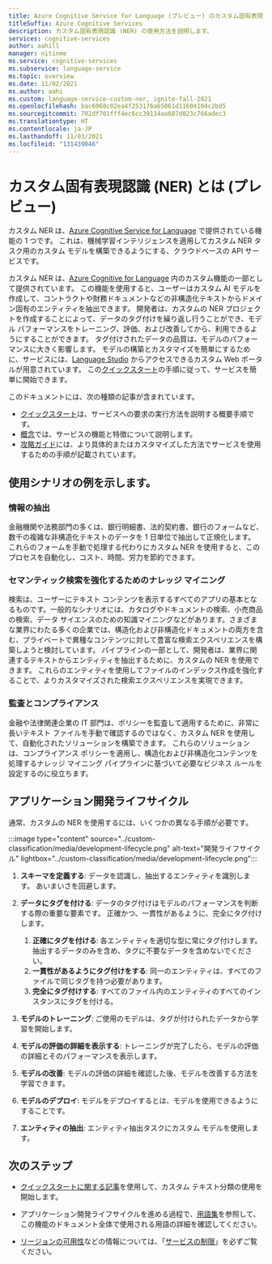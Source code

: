 ```yaml
---
title: Azure Cognitive Service for Language (プレビュー) のカスタム固有表現認識 (NER) とは
titleSuffix: Azure Cognitive Services
description: カスタム固有表現認識 (NER) の使用方法を説明します。
services: cognitive-services
author: aahill
manager: nitinme
ms.service: cognitive-services
ms.subservice: language-service
ms.topic: overview
ms.date: 11/02/2021
ms.author: aahi
ms.custom: language-service-custom-ner, ignite-fall-2021
ms.openlocfilehash: bac6068c02ea4f253176a65061d11604104c2bd5
ms.sourcegitcommit: 702df701fff4ec6cc39134aa607d023c766adec3
ms.translationtype: HT
ms.contentlocale: ja-JP
ms.lasthandoff: 11/03/2021
ms.locfileid: "131439046"
---
```

# <a name="what-is-custom-named-entity-recognition-ner-preview"></a>カスタム固有表現認識 (NER) とは (プレビュー)

カスタム NER は、[Azure Cognitive Service for Language](../overview.md) で提供されている機能の 1 つです。 これは、機械学習インテリジェンスを適用してカスタム NER タスク用のカスタム モデルを構築できるようにする、クラウドベースの API サービスです。

カスタム NER は、[Azure Cognitive for Language](../overview.md) 内のカスタム機能の一部として提供されています。 この機能を使用すると、ユーザーはカスタム AI モデルを作成して、コントラクトや財務ドキュメントなどの非構造化テキストからドメイン固有のエンティティを抽出できます。 開発者は、カスタムの NER プロジェクトを作成することによって、データのタグ付けを繰り返し行うことができ、モデル パフォーマンスをトレーニング、評価、および改善してから、利用できるようにすることができます。 タグ付けされたデータの品質は、モデルのパフォーマンスに大きく影響します。 モデルの構築とカスタマイズを簡単にするために、サービスには、[Language Studio](https://aka.ms/languageStudio) からアクセスできるカスタム Web ポータルが用意されています。 この[クイックスタート](quickstart.md)の手順に従って、サービスを簡単に開始できます。 
 
このドキュメントには、次の種類の記事が含まれています。

* [クイックスタート](quickstart.md)は、サービスへの要求の実行方法を説明する概要手順です。
* [概念](concepts/evaluation-metrics.md)では、サービスの機能と特徴について説明します。
* [攻略ガイド](how-to/tag-data.md)には、より具体的またはカスタマイズした方法でサービスを使用するための手順が記載されています。

## <a name="example-usage-scenarios"></a>使用シナリオの例を示します。

### <a name="information-extraction"></a>情報の抽出

金融機関や法務部門の多くは、銀行明細書、法的契約書、銀行のフォームなど、数千の複雑な非構造化テキストのデータを 1 日単位で抽出して正規化します。 これらのフォームを手動で処理する代わりにカスタム NER を使用すると、このプロセスを自動化し、コスト、時間、労力を節約できます。

### <a name="knowledge-mining-to-enhanceenrich-semantic-search"></a>セマンティック検索を強化するためのナレッジ マイニング

検索は、ユーザーにテキスト コンテンツを表示するすべてのアプリの基本となるものです。一般的なシナリオには、カタログやドキュメントの検索、小売商品の検索、データ サイエンスのための知識マイニングなどがあります。さまざまな業界にわたる多くの企業では、構造化および非構造化ドキュメントの両方を含む、プライベートで異種なコンテンツに対して豊富な検索エクスペリエンスを構築しようと検討しています。 パイプラインの一部として、開発者は、業界に関連するテキストからエンティティを抽出するために、カスタムの NER を使用できます。 これらのエンティティを使用してファイルのインデックス作成を強化することで、よりカスタマイズされた検索エクスペリエンスを実現できます。 

### <a name="audit-and-compliance"></a>監査とコンプライアンス

金融や法律関連企業の IT 部門は、ポリシーを監査して適用するために、非常に長いテキスト ファイルを手動で確認するのではなく、カスタム NER を使用して、自動化されたソリューションを構築できます。 これらのソリューションは、コンプライアンス ポリシーを適用し、構造化および非構造化コンテンツを処理するナレッジ マイニング パイプラインに基づいて必要なビジネス ルールを設定するのに役立ちます。

## <a name="application-development-lifecycle"></a>アプリケーション開発ライフサイクル

通常、カスタムの NER を使用するには、いくつかの異なる手順が必要です。 

:::image type="content" source="../custom-classification/media/development-lifecycle.png" alt-text="開発ライフサイクル" lightbox="../custom-classification/media/development-lifecycle.png":::

1. **スキーマを定義する**: データを認識し、抽出するエンティティを識別します。 あいまいさを回避します。

2. **データにタグを付ける**: データのタグ付けはモデルのパフォーマンスを判断する際の重要な要素です。 正確かつ、一貫性があるように、完全にタグ付けします。
    1. **正確にタグを付ける**: 各エンティティを適切な型に常にタグ付けします。 抽出するデータのみを含め、タグに不要なデータを含めないでください。
    2. **一貫性があるようにタグ付けをする**: 同一のエンティティは、すべてのファイルで同じタグを持つ必要があります。
    3. **完全にタグ付けする**: すべてのファイル内のエンティティのすべてのインスタンスにタグを付ける。

3. **モデルのトレーニング**: ご使用のモデルは、タグが付けられたデータから学習を開始します。

4. **モデルの評価の詳細を表示する**: トレーニングが完了したら、モデルの評価の詳細とそのパフォーマンスを表示します。

5. **モデルの改善**: モデルの評価の詳細を確認した後、モデルを改善する方法を学習できます。

6. **モデルのデプロイ**: モデルをデプロイするとは、モデルを使用できるようにすることです。

7. **エンティティの抽出**: エンティティ抽出タスクにカスタム モデルを使用します。

## <a name="next-steps"></a>次のステップ

* [クイックスタートに関する記事](quickstart.md)を使用して、カスタム テキスト分類の使用を開始します。  

* アプリケーション開発ライフサイクルを進める過程で、[用語集](glossary.md)を参照して、この機能のドキュメント全体で使用される用語の詳細を確認してください。 

* [リージョンの可用性](service-limits.md#regional-availability)などの情報については、「[サービスの制限](service-limits.md)」を必ずご覧ください。
